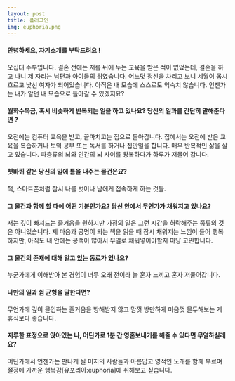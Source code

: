 ```yaml
---
layout: post
title: 플러그인
img: euphoria.png 
---
```



#### 안녕하세요, 자기소개를 부탁드려요 !

오십대 주부입니다. 결혼 전에는 저를 뒤에 두는 교육을 받은 적이 없었는데, 결혼을 하고 나니 제 자리는 남편과 아이들의 뒤였습니다. 
어느덧 정신을 차리고 보니 세월이 몹시 흐르고 낯선 여자가 되어있습니다. 아직은 내 모습에 스스로도 익숙치 않습니다. 언젠가는 내가 알던 내 모습으로 돌아갈 수 있겠지요?

#### 월화수목금, 혹시 비슷하게 반복되는 일을 하고 있나요? 당신의 일과를 간단히 말해준다면 ?

오전에는 컴퓨터 교육을 받고, 끝마치고는 집으로 돌아갑니다. 집에서는 오전에 받은 교육을 복습하거나 토익 공부 또는 독서를 하거나 집안일을 합니다. 매우 반복적인 삶을 살고 있습니다. 파충류의 뇌와 인간의 뇌 사이를 왕복하다가 하루가 저물어 갑니다.

#### 쳇바퀴 같은 당신의 일에 틈을 내주는 물건은요?

책, 스마트폰처럼 잠시 나를 벗어나 남에게 접속하게 하는 것들.

#### 그 물건과 함께 할 때에 어떤 기분인가요? 당신 안에서 무언가가 채워지고 있나요?

저는 깊이 빠져드는 즐거움을 원하지만 가정의 일은 그런 시간을 허락해주는 종류의 것은 아니었습니다. 
제 마음과 공명이 되는 책을 읽을 때 잠시 채워지는 느낌이 들어 행복하지만, 아직도 내 안에는 공백이 많아서 무얼로 채워넣어야할지 마냥 고민합니다.

#### 그 물건의 존재에 대해 알고 있는 동료가 있나요?

누군가에게 이해받아 본 경험이 너무 오래 전이라 늘 혼자 느끼고 혼자 저물어갑니다.

#### 나만의 일과 쉼 균형을 말한다면?

무언가에 깊이 몰입하는 즐거움을 방해받지 않고 맘껏 방만하게 마음껏 몰두해보는 게 휴식보다 좋습니다.

#### 지루한 표정으로 앉아있는 나, 어딘가로 1분 간 영혼보내기를 해줄 수 있다면 무얼하실래요?

어딘가에서 언젠가는 만나게 될 미지의 사람들과 아름답고 영적인 노래를 함께 부르며 절정에 가까운 행복감[유포리아:euphoria]에 취해보고 싶습니다.
